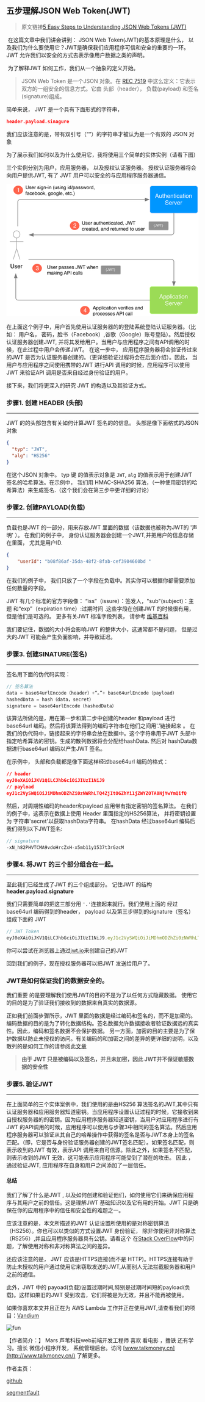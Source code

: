 ## 五步理解JSON Web Token(JWT)



> 原文链接[5 Easy Steps to Understanding JSON Web Tokens (JWT)](https://medium.com/vandium-software/5-easy-steps-to-understanding-json-web-tokens-jwt-1164c0adfcec)

​    在这篇文章中我们讲会讲到：  JSON Web Token(JWT)的基本原理是什么， 以及我们为什么要使用它？JWT是确保我们应用程序可信和安全的重要的一环。JWT 允许我们以安全的方式去表示像用户数据之类的声明。



​    为了解释JWT 如何工作，我们从一个抽象的定义开始。



>  JSON Web Token  是一个JSON 对象。在 [REC 7519](https://tools.ietf.org/html/rfc7519) 中这么定义：它表示双方的一组安全的信息方式。它由 头部（header）， 负载(payload) 和签名(signature)组成。

简单来说， JWT 是一个具有下面形式的字符串，

```JSON
header.payload.sinagure
```



我们应该注意的是，带有双引号（“”）的字符串才被认为是一个有效的 JSON 对象

  

为了展示我们如何以及为什么使用它，我将使用三个简单的实体实例（请看下图）

三个实例分别为用户，应用服务器， 以及授权认证服务器。 授权认证服务器将会向用户提供JWT, 有了 JWT 用户可以安全的与应用程序服务器通信。



![diagram](../image/example.png)

在上面这个例子中，用户首先使用认证服务器的的登陆系统登陆认证服务器。（比如： 用户名， 密码，脸书（Facebook）,谷歌（Google）账号登陆）。然后授权认证服务器创建JWT, 并将其发给用户。当用户与应用程序之间有API调用的时候，在此过程中用户会传递JWT。 在这一步中， 应用程序服务器将会验证传过来的JWT 是否为认证服务器创建的。（更详细验证过程将会在后面介绍）。因此， 当用户与应用程序之间使用携带的JWT 进行API 调用的时候，应用程序可以使用JWT 来验证API 调用是否来自经过身份验证的用户。

接下来，我们将更深入的研究 JWT 的构造以及其验证方式。





### 步骤1. 创建 HEADER (头部)
----

JWT 的的头部包含有关如何计算JWT 签名的的信息。 头部是像下面格式的JSON 对象

```json
{
  "typ": "JWT",
  "alg": "HS256"
}
```

在这个JSON 对象中。 typ 键 的值表示对象是 `JWT`, `alg` 的值表示用于创建JWT 签名的哈希算法。在示例中， 我们用 HMAC-SHA256 算法，（一种使用密钥的哈希算法）来生成签名.（这个我们会在第三步中更详细的讨论）




### 步骤2. 创建PAYLOAD(负载)
----

负载也是JWT 的一部分，用来存放JWT 里面的数据（该数据也被称为JWT的 '声明' ）。 在我们的例子中， 身份认证服务器会创建一个JWT,并把用户的信息存储在里面， 尤其是用户ID.

```json
{
    "userId": "b08f86af-35da-48f2-8fab-cef3904660bd "
}
```

在我们的例子中， 我们只放了一个字段在负载中。其实你可以根据你都需要添加任何数量的字段。

JWT 有几个标准的官方字段像： “iss”（issure）：签发人，"sub"(subject)：主题 和“exp”（expiration time）:过期时间 .这些字段在创建JWT 的时候很有用， 但是他们是可选的。 更多有关JWT 标准字段列表， 请参考 [维基百科](https://en.wikipedia.org/wiki/JSON_Web_Token#Standard_fields)

我们要记住，数据的大小将会影响JWT 的整体大小，这通常都不是问题， 但是过大的JWT 可能会产生负面影响，并导致延迟。



### 步骤3. 创建SINATURE(签名)
----

签名用下面的伪代码实现：

```js
// 签名算法
data = base64urlEncode（header）+“。”+ base64urlEncode（payload）
hashedData = hash（data，secret）
signature = base64urlEncode（hashedData）
```



该算法所做的是，用在第一步和第二步中创建的header 和payload 进行 base64url 编码。然后将该算法得到的编码字符串在他们之间用'.'链接起来 。 在我们的伪代码中，链接起来的字符串会放在数据中。这个字符串用于JWT 头部中指定哈希算法的密钥。生成的散列数据将会分配给hashData. 然后对 hashData数据进行base64url 编码以产生JWT 签名。

在示例中， 头部和负载都是像下面这样经过base64url 编码的格式：

```json
// header 
eyJ0eXAiOiJKV1QiLCJhbGciOiJIUzI1NiJ9 
// payload
eyJ1c2VySWQiOiJiMDhmODZhZi0zNWRhLTQ4ZjItOGZhYi1jZWYZOTA0NjYwYmQifQ
```

 然后，对周期性编码的header和payload 应用带有指定密钥的签名算法。 在我们的例子中，这表示在数据上使用 Header 里面指定的HS256算法， 并将密钥设置为 字符串'secret'以获取hashData字符串。 在hashData 经过base64url 编码后我们得到以下JWT签名:

```js
// signature
-xN_h82PHVTCMA9vdoHrcZxH-x5mb11y1537t3rGzcM
```

### 步骤4. 将JWT 的三个部分组合在一起。
---

至此我们已经生成了JWT 的三个组成部分。 记住JWT 的结构 **header.payload.signature**

我们只需要简单的把这三部分用 `'.'`连接起来就行。我们使用上面的 经过 base64url 编码得到的header， payload 以及第三步得到的signature（签名）组成下面的 JWT

```js
// JWT Token 
eyJ0eXAiOiJKV1QiLCJhbGciOiJIUzI1NiJ9.eyJ1c2VySWQiOiJiMDhmODZhZi0zNWRhLTQ4ZjItOGZhYi1jZWYzOTA0NjYwYmQifQ.-xN_h82PHVTCMA9vdoHrcZxH-x5mb11y1537t3rGzcM
```

你可以尝试在浏览器上通过[jwt.io](http://jwt.io/)来创建自己的JWT

回到我们的例子，现在授权服务器可以把JWT 发送给用户了。



### JWT是如何保证我们的数据安全的。

我们重要 的是要理解我们使用JWT的目的不是为了以任何方式隐藏数据。 使用它的目的是为了验证我们接收到的数据来自真实的数据源。

正如我们前面步骤所示，JWT 里面的数据是经过编码和签名的，而不是加密的。编码数据的目的是为了转化数据结构。签名数据允许数据接收者验证数据远的真实性。因此，编码和签名数据不会保护数据。 另一方面，加密的目的主要是为了保护数据以防止未授权的访问。有关编码的和加密之间的差异的更详细的说明，以及散列的是如何工作的请参阅此[文章](https://danielmiessler.com/study/encoding-encryption-hashing-obfuscation/#encoding)

> **由于 JWT 只是被编码以及签名，并且未加密，因此 JWT并不保证敏感数据的安全性**

### 步骤5. 验证JWT
----

在上面简单的三个实体案例中，我们使用的是由HS256 算法签名的JWT,其中只有认证服务器和应用服务器知道密钥。当应用程序设置认证过程的时候，它接收到来自授权服务器的的密钥。因为应用程序服务器知道密钥，当用户对应用程序进行有JWT 的API调用的时候，应用程序可以使用与步骤3中相同的签名算法。然后应用程序服务器可以验证从其自己的哈希操作中获得的签名是否与JWT本身上的签名匹配。（即，它是否与身份验证服务器创建的JWT签名匹配）。如果签名匹配，则表示收到的JWT 有效，表示API 调用来自可信源。除此之外，如果签名不匹配，则表示收到的JWT 无效，这可能表示应用程序可能受到了潜在的攻击。 因此 ，通过验证JWT, 应用程序在自身和用户之间添加了一层信任。



#### 总结

我们了解了什么是JWT , 以及如何创建和验证他们，如何使用它们来确保应用程序与其用户之前的信任。这是理解JWT 基础知识以及它有用的开始。JWT 只是确保在你的应用程序中的信任和安全性的难题之一。

应该注意的是，本文所描述的JWT 认证设置所使用的是对称密钥算法（HS256）。你也可以以类似的方式设置JWT 身份验证， 除非你使用非对称算法（RS256）,并且应用程序服务器具有公钥。请看这个 在[Stack OverFlow](https://stackoverflow.com/questions/39239051/rs256-vs-hs256-whats-the-difference)中的问题，了解使用对称和非对称算法之间的差异。

还应该注意的是， JWT 应该是HTTPS连接(而不是 HTTP)。HTTPS连接有助于防止未授权的用户通过使用它来窃取发送的JWT,从而别人无法拦截服务器和用户之前的通信。

此外，JWT 中的 payoad(负载)设置过期时间,特别是过期时间短的payload(负载)。这样如果旧的JWT 受到攻击，它们将被是为无效，并且不能再被使用。

如果你喜欢本文并且正在为 AWS Lambda 工作并正在使用JWT,请查看我们的项目：[Vandium](https://github.com/vandium-io/vandium-node)




![fun](https://s2.ax1x.com/2019/08/09/ebhQ1K.png)





【作者简介：】 Mars  芦苇科技web前端开发工程师 喜欢 看电影 ，撸铁 还有学习。擅长 微信小程序开发， 系统管理后台。访问 [www.talkmoney.cn](http://www.talkmoney.cn/) 了解更多。

作者主页：

[github](<https://github.com/Marszht>)

[segmentfault](<https://segmentfault.com/u/mars_5ad9c4d43eed5>)